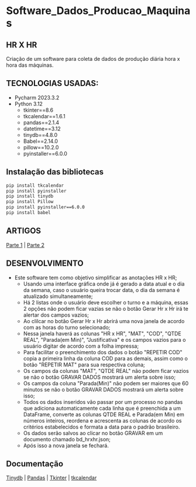 # Software_Dados_Producao_Maquinas

## HR X HR
Criação de um software para coleta de dados de produção diária hora x hora das máquinas.

## TECNOLOGIAS USADAS:
- Pycharm 2023.3.2
- Python 3.12
  - tkinter==8.6
  - tkcalendar==1.6.1
  - pandas==2.1.4
  - datetime==3.12
  - tinydb==4.8.0
  - Babel==2.14.0
  - pillow==10.2.0
  - pyinstaller==6.0.0
 
## Instalação das bibliotecas
```bash
pip install tkcalendar
pip install pyinstaller
pip install tinydb
pip install Pillow
pip install pyinstaller==6.0.0
pip install babel
```
 
## ARTIGOS
[Parte 1](https://www.linkedin.com/pulse/fluxo-de-dados-da-interface-gr%2525C3%2525A1fica-at%2525C3%2525A9-visualiza%2525C3%2525A7%2525C3%2525A3o-yara-psehf%3FtrackingId=oxkh279SSeeQE88wBUmWZA%253D%253D/?trackingId=oxkh279SSeeQE88wBUmWZA%3D%3D) | 
[Parte 2]()

## DESENVOLVIMENTO
- Este software tem como objetivo simplificar as anotações HR x HR;
  - Usando uma interface gráfica onde já é gerado a data atual e o dia da semana, caso o usuário queira trocar data, o dia da semana é atualizado simultaneamente;
  - Há 2 listas onde o usuário deve escolher o turno e a máquina, essas 2 opções não podem ficar vazias se não o botão Gerar Hr x Hr irá te alertar dos campos vazios;
  - Ao clilcar no botão Gerar Hr x Hr abrirá uma nova janela de acordo com as horas do turno selecionado;
  - Nessa janela haverá as colunas "HR x HR", "MAT", "COD", "QTDE REAL", "Parada(em Min)", "Justificativa" e os campos vazios para o usuário digitar de acordo com a folha impressa;
  - Para facilitar o preenchimento dos dados o botão "REPETIR COD" copia a primeira linha da coluna COD para as demais, assim como o botão "REPETIR MAT" para sua respectiva coluna;
  - Os campos da colunas "MAT", "QTDE REAL" não podem ficar vazios se não o botão GRAVAR DADOS mostrará um alerta sobre isso;
  - Os campos da coluna "Parada(Min)" não podem ser maiores que 60 minutos se não o botão GRAVAR DADOS mostrará um alerta sobre isso;
  - Todos os dados inseridos vão passar por um processo no pandas que adiciona automaticamente cada linha que é preenchida a um DataFrame, converte as colunas QTDE REAL e Parada(em Min) em números inteiros, reordena e acrescenta as colunas de acordo os critérios estabelecidos e formata a data para o padrão brasileiro.
  - Os dados serão salvos ao clicar no botão GRAVAR em um documento chamado bd_hrxhr.json;
  - Após isso a nova janela se fechará.

## Documentação
[Tinydb](https://tinydb.readthedocs.io/en/latest/) | [Pandas](https://pandas.pydata.org/docs/) | [Tkinter](https://docs.python.org/pt-br/dev/library/tkinter.html) | [tkcalendar](https://tkcalendar.readthedocs.io/en/stable/index.html)

